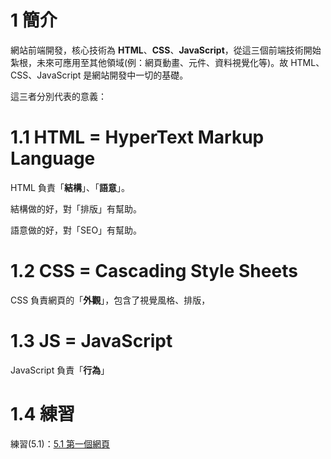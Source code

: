 # 1 簡介

網站前端開發，核心技術為 **HTML**、**CSS**、**JavaScript**，從這三個前端技術開始紮根，未來可應用至其他領域\(例：網頁動畫、元件、資料視覺化等\)。故 HTML、CSS、JavaScript 是網站開發中一切的基礎。

這三者分別代表的意義：

# 1.1 HTML = HyperText Markup Language

HTML 負責「**結構**」、「**語意**」。

結構做的好，對「排版」有幫助。

語意做的好，對「SEO」有幫助。

# 1.2 CSS = Cascading Style Sheets

CSS 負責網頁的「**外觀**」，包含了視覺風格、排版，

# 1.3 JS = JavaScript

JavaScript 負責「**行為**」

# 1.4 練習

練習\(5.1\)：[5.1 第一個網頁](/assignments/firstweb.md)

